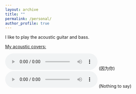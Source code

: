 ```yaml
---
layout: archive
title: ""
permalink: /personal/
author_profile: true
---
```


I like to play the acoustic guitar and bass. 

[My acoustic covers:](https://liu00222.notion.site/Personal-Interest-adf45ae5b64d49c8a58a09b23517e35f?pvs=4)

<audio controls>
  <source src="/assets/cover_1.m4a" type="audio/mp4">
  Your browser does not support the audio element.
</audio>
(因为你)



<audio controls>
  <source src="/assets/cover_2.m4a" type="audio/mp4">
  Your browser does not support the audio element.
</audio>
(Nothing to say)
